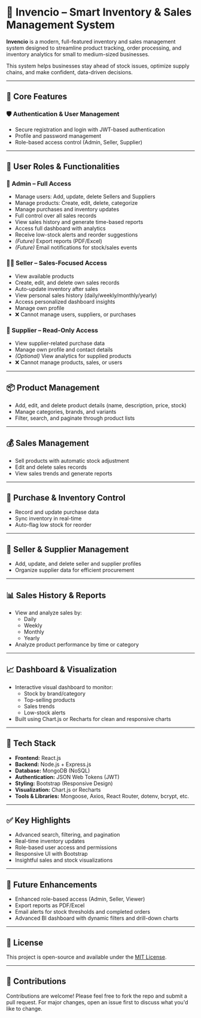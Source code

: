 # 🚀 Invencio – Smart Inventory & Sales Management System

**Invencio** is a modern, full-featured inventory and sales management system designed to streamline product tracking, order processing, and inventory analytics for small to medium-sized businesses.

This system helps businesses stay ahead of stock issues, optimize supply chains, and make confident, data-driven decisions.

---

## 🔧 Core Features

### 🛡️ Authentication & User Management
- Secure registration and login with JWT-based authentication
- Profile and password management
- Role-based access control (Admin, Seller, Supplier)

---

## 👥 User Roles & Functionalities

### 👑 Admin – Full Access
- Manage users: Add, update, delete Sellers and Suppliers
- Manage products: Create, edit, delete, categorize
- Manage purchases and inventory updates
- Full control over all sales records
- View sales history and generate time-based reports
- Access full dashboard with analytics
- Receive low-stock alerts and reorder suggestions
- *(Future)* Export reports (PDF/Excel)
- *(Future)* Email notifications for stock/sales events

### 🧑‍💼 Seller – Sales-Focused Access
- View available products
- Create, edit, and delete own sales records
- Auto-update inventory after sales
- View personal sales history (daily/weekly/monthly/yearly)
- Access personalized dashboard insights
- Manage own profile
- ❌ Cannot manage users, suppliers, or purchases

### 🚚 Supplier – Read-Only Access
- View supplier-related purchase data
- Manage own profile and contact details
- *(Optional)* View analytics for supplied products
- ❌ Cannot manage products, sales, or users

---

## 📦 Product Management
- Add, edit, and delete product details (name, description, price, stock)
- Manage categories, brands, and variants
- Filter, search, and paginate through product lists

---

## 💰 Sales Management
- Sell products with automatic stock adjustment
- Edit and delete sales records
- View sales trends and generate reports

---

## 🛒 Purchase & Inventory Control
- Record and update purchase data
- Sync inventory in real-time
- Auto-flag low stock for reorder

---

## 👤 Seller & Supplier Management
- Add, update, and delete seller and supplier profiles
- Organize supplier data for efficient procurement

---

## 📊 Sales History & Reports
- View and analyze sales by:
  - Daily
  - Weekly
  - Monthly
  - Yearly
- Analyze product performance by time or category

---

## 📈 Dashboard & Visualization
- Interactive visual dashboard to monitor:
  - Stock by brand/category
  - Top-selling products
  - Sales trends
  - Low-stock alerts
- Built using Chart.js or Recharts for clean and responsive charts

---

## 🧩 Tech Stack

- **Frontend:** React.js  
- **Backend:** Node.js + Express.js  
- **Database:** MongoDB (NoSQL)  
- **Authentication:** JSON Web Tokens (JWT)  
- **Styling:** Bootstrap (Responsive Design)  
- **Visualization:** Chart.js or Recharts  
- **Tools & Libraries:** Mongoose, Axios, React Router, dotenv, bcrypt, etc.

---

## ✅ Key Highlights
- Advanced search, filtering, and pagination
- Real-time inventory updates
- Role-based user access and permissions
- Responsive UI with Bootstrap
- Insightful sales and stock visualizations

---

## 🚧 Future Enhancements
- Enhanced role-based access (Admin, Seller, Viewer)
- Export reports as PDF/Excel
- Email alerts for stock thresholds and completed orders
- Advanced BI dashboard with dynamic filters and drill-down charts

---

## 📌 License

This project is open-source and available under the [MIT License](LICENSE).

---

## 🙌 Contributions

Contributions are welcome! Please feel free to fork the repo and submit a pull request. For major changes, open an issue first to discuss what you'd like to change.

